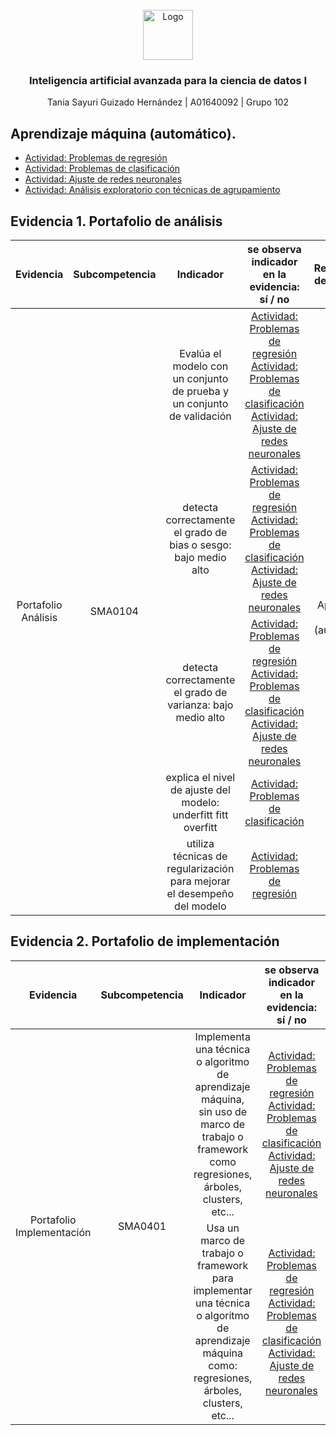<div id="top"></div>

<br />

<div align="center">
  <a href="https://github.com/sayuriGui/inteligencia-artificial.git">
    <img src="https://upload.wikimedia.org/wikipedia/commons/4/47/Logo_del_ITESM.svg" alt="Logo" width="80" height="80">
  </a>
<h3 align="center">Inteligencia artificial avanzada para la ciencia de datos I</h3>
  <p align="center">
        Tania Sayuri Guizado Hernández | A01640092 | Grupo 102
</div>

## Aprendizaje máquina (automático).
- [Actividad: Problemas de regresión ](https://github.com/sayuriGui/inteligencia-artificial/tree/main/Aprendizaje%20m%C3%A1quina%20(autom%C3%A1tico)/Problemas%20de%20regresi%C3%B3n)
- [Actividad: Problemas de clasificación  ](https://github.com/sayuriGui/inteligencia-artificial/tree/main/Aprendizaje%20m%C3%A1quina%20(autom%C3%A1tico)/Problemas%20de%20clasificaci%C3%B3n) 
- [Actividad: Ajuste de redes neuronales](https://github.com/sayuriGui/inteligencia-artificial/tree/main/Aprendizaje%20m%C3%A1quina%20(autom%C3%A1tico)/Ajuste%20de%20redes%20neuronales) 
- [Actividad: Análisis exploratorio con técnicas de agrupamiento ](https://github.com/sayuriGui/inteligencia-artificial/tree/main/Aprendizaje%20m%C3%A1quina%20(autom%C3%A1tico)/An%C3%A1lisis%20exploratorio%20con%20t%C3%A9cnicas%20de%20agrupamiento) 


## Evidencia 1. Portafolio de análisis
<table>
    <thead>
        <tr>
            <th>Evidencia</th>
            <th>Subcompetencia</th>
            <th>Indicador</th>
            <th>se observa indicador en la evidencia: sí / no</th>
            <th>Módulo Responsable de evaluar el rubro</th>
        </tr>
    </thead>
    <tbody>
        <tr>
            <td rowspan=5 align="center">Portafolio Análisis</td>
            <td rowspan=5 align="center">SMA0104</td>
            <td align="center">Evalúa el modelo con un conjunto de prueba y un conjunto de validación</td>
            <td align="center">
              <a href="https://github.com/sayuriGui/inteligencia-artificial/tree/main/Aprendizaje%20m%C3%A1quina%20(autom%C3%A1tico)/Problemas%20de%20regresi%C3%B3n">Actividad: Problemas de regresión</a> <br>
              <a href="https://github.com/sayuriGui/inteligencia-artificial/tree/main/Aprendizaje%20m%C3%A1quina%20(autom%C3%A1tico)/Problemas%20de%20clasificaci%C3%B3n">Actividad: Problemas de clasificación</a> <br>
              <a href="https://github.com/sayuriGui/inteligencia-artificial/tree/main/Aprendizaje%20m%C3%A1quina%20(autom%C3%A1tico)/Ajuste%20de%20redes%20neuronales">Actividad: Ajuste de redes neuronales</a>
            </td> 
            <td rowspan=5 align="center">2. Aprendizaje máquina (automático).</td>
        </tr>
        <tr>
            <td align="center">detecta correctamente el grado de bias o sesgo: bajo medio alto</td>
            <td align="center"> 
              <a href="https://github.com/sayuriGui/inteligencia-artificial/tree/main/Aprendizaje%20m%C3%A1quina%20(autom%C3%A1tico)/Problemas%20de%20regresi%C3%B3n">Actividad: Problemas de regresión</a> <br>
              <a href="https://github.com/sayuriGui/inteligencia-artificial/tree/main/Aprendizaje%20m%C3%A1quina%20(autom%C3%A1tico)/Problemas%20de%20clasificaci%C3%B3n">Actividad: Problemas de clasificación</a> <br>
              <a href="https://github.com/sayuriGui/inteligencia-artificial/tree/main/Aprendizaje%20m%C3%A1quina%20(autom%C3%A1tico)/Ajuste%20de%20redes%20neuronales">Actividad: Ajuste de redes neuronales</a>
            </td> 
        </tr>
        <tr>
            <td align="center">detecta correctamente el grado de varianza: bajo medio alto</td>
            <td align="center">
              <a href="https://github.com/sayuriGui/inteligencia-artificial/tree/main/Aprendizaje%20m%C3%A1quina%20(autom%C3%A1tico)/Problemas%20de%20regresi%C3%B3n">Actividad: Problemas de regresión</a> <br>
              <a href="https://github.com/sayuriGui/inteligencia-artificial/tree/main/Aprendizaje%20m%C3%A1quina%20(autom%C3%A1tico)/Problemas%20de%20clasificaci%C3%B3n">Actividad: Problemas de clasificación</a> <br>
              <a href="https://github.com/sayuriGui/inteligencia-artificial/tree/main/Aprendizaje%20m%C3%A1quina%20(autom%C3%A1tico)/Ajuste%20de%20redes%20neuronales">Actividad: Ajuste de redes neuronales</a>
            </td> 
        </tr>
        <tr>
            <td align="center">explica el nivel de ajuste del modelo: underfitt fitt overfitt</td>
            <td align="center">
              <a href="https://github.com/sayuriGui/inteligencia-artificial/tree/main/Aprendizaje%20m%C3%A1quina%20(autom%C3%A1tico)/Problemas%20de%20clasificaci%C3%B3n">Actividad: Problemas de clasificación</a> 
            </td> 
        </tr>
        <tr>
            <td align="center">utiliza técnicas de regularización para mejorar el desempeño del modelo</td>
            <td align="center">
              <a href="https://github.com/sayuriGui/inteligencia-artificial/tree/main/Aprendizaje%20m%C3%A1quina%20(autom%C3%A1tico)/Problemas%20de%20regresi%C3%B3n">Actividad: Problemas de regresión</a>
            </td> 
        </tr>
    </tbody>
</table>


## Evidencia 2. Portafolio de implementación
<table>
    <thead>
        <tr>
            <th>Evidencia</th>
            <th>Subcompetencia</th>
            <th>Indicador</th>
            <th>se observa indicador en la evidencia: sí / no</th>
            <th>Módulo Responsable de evaluar el rubro</th>
        </tr>
    </thead>
    <tbody>
        <tr>
            <td rowspan=2 align="center">Portafolio Implementación</td>
            <td rowspan=2 align="center">SMA0401</td>
            <td align="center">Implementa una técnica o algoritmo de aprendizaje máquina, sin uso de marco de trabajo o framework como regresiones, árboles, clusters, etc...</td>
            <td align="center">
              <a href="https://github.com/sayuriGui/inteligencia-artificial/tree/main/Aprendizaje%20m%C3%A1quina%20(autom%C3%A1tico)/Problemas%20de%20regresi%C3%B3n">Actividad: Problemas de regresión</a> <br>
              <a href="https://github.com/sayuriGui/inteligencia-artificial/tree/main/Aprendizaje%20m%C3%A1quina%20(autom%C3%A1tico)/Problemas%20de%20clasificaci%C3%B3n">Actividad: Problemas de clasificación</a> <br>
              <a href="https://github.com/sayuriGui/inteligencia-artificial/tree/main/Aprendizaje%20m%C3%A1quina%20(autom%C3%A1tico)/Ajuste%20de%20redes%20neuronales">Actividad: Ajuste de redes neuronales</a>
            </td> 
            <td rowspan=2 align="center">2. Aprendizaje máquina (automático).</td>
        </tr>
        <tr>
            <td align="center">Usa un marco de trabajo o framework para implementar una técnica o algoritmo de aprendizaje máquina como: regresiones, árboles, clusters, etc...</td>
            <td align="center">
              <a href="https://github.com/sayuriGui/inteligencia-artificial/tree/main/Aprendizaje%20m%C3%A1quina%20(autom%C3%A1tico)/Problemas%20de%20regresi%C3%B3n">Actividad: Problemas de regresión</a> <br>
              <a href="https://github.com/sayuriGui/inteligencia-artificial/tree/main/Aprendizaje%20m%C3%A1quina%20(autom%C3%A1tico)/Problemas%20de%20clasificaci%C3%B3n">Actividad: Problemas de clasificación</a> <br>
              <a href="https://github.com/sayuriGui/inteligencia-artificial/tree/main/Aprendizaje%20m%C3%A1quina%20(autom%C3%A1tico)/Ajuste%20de%20redes%20neuronales">Actividad: Ajuste de redes neuronales</a>
            </td>
        </tr>
    </tbody>
</table>
